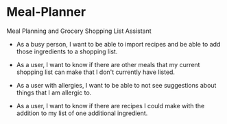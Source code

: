 # Meal-Planner

Meal Planning and Grocery Shopping List Assistant

* As a busy person, I want to be able to import recipes and be able to add those ingredients to a shopping list.

* As a user, I want to know if there are other meals that my current shopping list can make that I don't currently have listed.

* As a user with allergies, I want to be able to not see suggestions about things that I am allergic to.

* As a user, I want to know if there are recipes I could make with the addition to my list of one additional ingredient.
